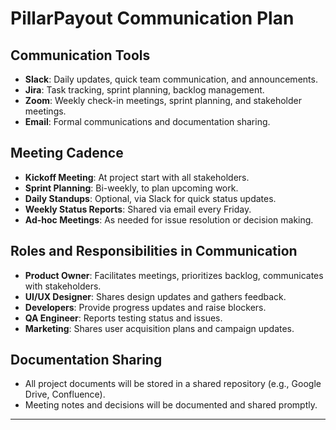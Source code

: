 # PillarPayout Communication Plan

## Communication Tools
- **Slack**: Daily updates, quick team communication, and announcements.
- **Jira**: Task tracking, sprint planning, backlog management.
- **Zoom**: Weekly check-in meetings, sprint planning, and stakeholder meetings.
- **Email**: Formal communications and documentation sharing.

## Meeting Cadence
- **Kickoff Meeting**: At project start with all stakeholders.
- **Sprint Planning**: Bi-weekly, to plan upcoming work.
- **Daily Standups**: Optional, via Slack for quick status updates.
- **Weekly Status Reports**: Shared via email every Friday.
- **Ad-hoc Meetings**: As needed for issue resolution or decision making.

## Roles and Responsibilities in Communication
- **Product Owner**: Facilitates meetings, prioritizes backlog, communicates with stakeholders.
- **UI/UX Designer**: Shares design updates and gathers feedback.
- **Developers**: Provide progress updates and raise blockers.
- **QA Engineer**: Reports testing status and issues.
- **Marketing**: Shares user acquisition plans and campaign updates.

## Documentation Sharing
- All project documents will be stored in a shared repository (e.g., Google Drive, Confluence).
- Meeting notes and decisions will be documented and shared promptly.

---

